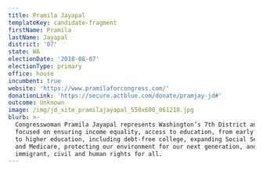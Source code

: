 ```yaml
---
title: Pramila Jayapal
templateKey: candidate-fragment
firstName: Pramila
lastName: Jayapal
district: '07'
state: WA
electionDate: '2018-08-07'
electionType: primary
office: house
incumbent: true
website: 'https://www.pramilaforcongress.com/'
donationLink: 'https://secure.actblue.com/donate/pramjay-jd#'
outcome: Unknown
image: /img/jd_site_pramilajayapal_550x600_061218.jpg
blurb: >-
  Congresswoman Pramila Jayapal represents Washington’s 7th District and is
  focused on ensuring income equality, access to education, from early learning
  to higher education, including debt-free college, expanding Social Security
  and Medicare, protecting our environment for our next generation, and ensuring
  immigrant, civil and human rights for all.
---
```


